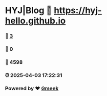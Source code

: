 # HYJ|Blog :link: https://hyj-hello.github.io 
### :page_facing_up: [3](https://hyj-hello.github.io/tag.html) 
### :speech_balloon: 0 
### :hibiscus: 4598 
### :alarm_clock: 2025-04-03 17:22:31 
### Powered by :heart: [Gmeek](https://github.com/Meekdai/Gmeek)
